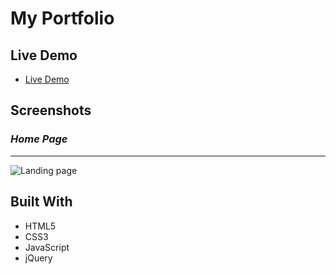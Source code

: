 # My Portfolio

Live Demo
----------
* [Live Demo](https://ekeaton.github.io/portfolio/)

Screenshots
-----------

### *Home Page*
----------------
![Landing page](https://i.imgur.com/BLOt3pJ.png)


Built With
------------------

* HTML5
* CSS3
* JavaScript
* jQuery



